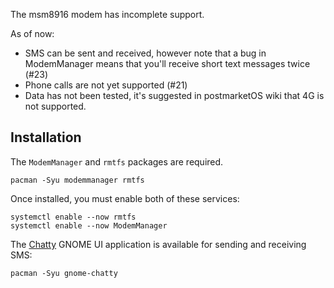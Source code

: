 The msm8916 modem has incomplete support.

As of now:

 * SMS can be sent and received, however note that a bug in ModemManager means that you'll receive short text messages twice (#23)
 * Phone calls are not yet supported (#21)
 * Data has not been tested, it's suggested in postmarketOS wiki that 4G is not supported.

## Installation

The `ModemManager` and `rmtfs` packages are required.

```
pacman -Syu modemmanager rmtfs
```

Once installed, you must enable both of these services:

```
systemctl enable --now rmtfs
systemctl enable --now ModemManager
```

The [Chatty](https://gitlab.gnome.org/World/Chatty#chatty) GNOME UI application is available for sending and receiving SMS:

```
pacman -Syu gnome-chatty
```
